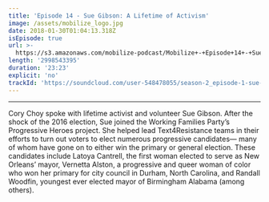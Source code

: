 ```yaml
---
title: 'Episode 14 - Sue Gibson: A Lifetime of Activism'
image: /assets/mobilize_logo.jpg
date: 2018-01-30T01:04:13.318Z
isEpisode: true
url: >-
  https://s3.amazonaws.com/mobilize-podcast/Mobilize+-+Episode+14+-+Sue+Gibson%3A+A+Lifetime+of+Activism
length: '2998543395'
duration: '23:23'
explicit: 'no'
trackId: 'https://soundcloud.com/user-548478055/season-2_episode-1-sue-gibson'
---
```

---

Cory Choy spoke with lifetime activist and volunteer Sue Gibson. After the shock of the 2016 election, Sue joined the Working Families Party’s Progressive Heroes project. She helped lead Text4Resistance teams in their efforts to turn out voters to elect numerous progressive candidates— many of whom have gone on to either win the primary or general election. These candidates include Latoya Cantrell, the first woman elected to serve as New Orleans’ mayor, Vernetta Alston, a progressive and queer woman of color who won her primary for city council in Durham, North Carolina, and Randall Woodfin, youngest ever elected mayor of Birmingham Alabama (among others).




